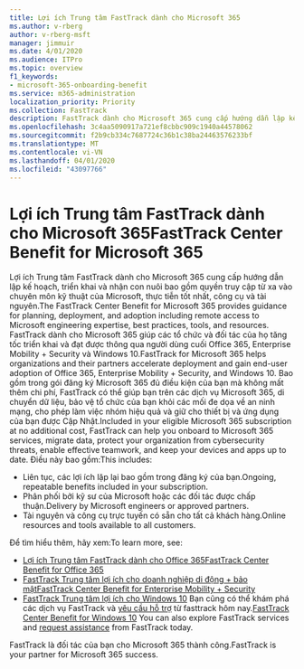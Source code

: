 ```yaml
---
title: Lợi ích Trung tâm FastTrack dành cho Microsoft 365
ms.author: v-rberg
author: v-rberg-msft
manager: jimmuir
ms.date: 4/01/2020
ms.audience: ITPro
ms.topic: overview
f1_keywords:
- microsoft-365-onboarding-benefit
ms.service: m365-administration
localization_priority: Priority
ms.collection: FastTrack
description: FastTrack dành cho Microsoft 365 cung cấp hướng dẫn lập kế hoạch, triển khai và nhận con nuôi bao gồm cả truy cập từ xa vào chuyên môn kỹ thuật của Microsoft, thực tiễn tốt nhất, công cụ và tài nguyên. FastTrack dành cho Microsoft 365 giúp các tổ chức và đối tác của họ đẩy nhanh triển khai và nhận được thông qua người dùng cuối Office 365, Windows 10 và Enterprise Mobility + Security.
ms.openlocfilehash: 3c4aa5090917a721ef8cbbc909c1940a44578062
ms.sourcegitcommit: f2b9cb334c7687724c36b1c38ba24463576233bf
ms.translationtype: MT
ms.contentlocale: vi-VN
ms.lasthandoff: 04/01/2020
ms.locfileid: "43097766"
---
```

# <a name="fasttrack-center-benefit-for-microsoft-365"></a><span data-ttu-id="ac054-104">Lợi ích Trung tâm FastTrack dành cho Microsoft 365</span><span class="sxs-lookup"><span data-stu-id="ac054-104">FastTrack Center Benefit for Microsoft 365</span></span>

<span data-ttu-id="ac054-105">Lợi ích Trung tâm FastTrack dành cho Microsoft 365 cung cấp hướng dẫn lập kế hoạch, triển khai và nhận con nuôi bao gồm quyền truy cập từ xa vào chuyên môn kỹ thuật của Microsoft, thực tiễn tốt nhất, công cụ và tài nguyên.</span><span class="sxs-lookup"><span data-stu-id="ac054-105">The FastTrack Center Benefit for Microsoft 365 provides guidance for planning, deployment, and adoption including remote access to Microsoft engineering expertise, best practices, tools, and resources.</span></span> <span data-ttu-id="ac054-106">FastTrack dành cho Microsoft 365 giúp các tổ chức và đối tác của họ tăng tốc triển khai và đạt được thông qua người dùng cuối Office 365, Enterprise Mobility + Security và Windows 10.</span><span class="sxs-lookup"><span data-stu-id="ac054-106">FastTrack for Microsoft 365 helps organizations and their partners accelerate deployment and gain end-user adoption of Office 365, Enterprise Mobility + Security, and Windows 10.</span></span> <span data-ttu-id="ac054-107">Bao gồm trong gói đăng ký Microsoft 365 đủ điều kiện của bạn mà không mất thêm chi phí, FastTrack có thể giúp bạn trên các dịch vụ Microsoft 365, di chuyển dữ liệu, bảo vệ tổ chức của bạn khỏi các mối đe dọa về an ninh mạng, cho phép làm việc nhóm hiệu quả và giữ cho thiết bị và ứng dụng của bạn được Cập Nhật.</span><span class="sxs-lookup"><span data-stu-id="ac054-107">Included in your eligible Microsoft 365 subscription at no additional cost, FastTrack can help you onboard to Microsoft 365 services, migrate data, protect your organization from cybersecurity threats, enable effective teamwork, and keep your devices and apps up to date.</span></span> <span data-ttu-id="ac054-108">Điều này bao gồm:</span><span class="sxs-lookup"><span data-stu-id="ac054-108">This includes:</span></span>

- <span data-ttu-id="ac054-109">Liên tục, các lợi ích lặp lại bao gồm trong đăng ký của bạn.</span><span class="sxs-lookup"><span data-stu-id="ac054-109">Ongoing, repeatable benefits included in your subscription.</span></span>
- <span data-ttu-id="ac054-110">Phân phối bởi kỹ sư của Microsoft hoặc các đối tác được chấp thuận.</span><span class="sxs-lookup"><span data-stu-id="ac054-110">Delivery by Microsoft engineers or approved partners.</span></span>
- <span data-ttu-id="ac054-111">Tài nguyên và công cụ trực tuyến có sẵn cho tất cả khách hàng.</span><span class="sxs-lookup"><span data-stu-id="ac054-111">Online resources and tools available to all customers.</span></span>
  
<span data-ttu-id="ac054-112">Để tìm hiểu thêm, hãy xem:</span><span class="sxs-lookup"><span data-stu-id="ac054-112">To learn more, see:</span></span>

- [<span data-ttu-id="ac054-113">Lợi ích Trung tâm FastTrack dành cho Office 365</span><span class="sxs-lookup"><span data-stu-id="ac054-113">FastTrack Center Benefit for Office 365</span></span>](O365-fasttrack-benefit-for-office-365.md) 
- [<span data-ttu-id="ac054-114">FastTrack Trung tâm lợi ích cho doanh nghiệp di động + bảo mật</span><span class="sxs-lookup"><span data-stu-id="ac054-114">FastTrack Center Benefit for Enterprise Mobility + Security</span></span>](EMS-fasttrack-benefit-for-EMS.md)
- <span data-ttu-id="ac054-115">[FastTrack Trung tâm lợi ích cho Windows 10](Win-10-fasttrack-benefit-for-Windows-10.md) Bạn cũng có thể khám phá các dịch vụ FastTrack và [yêu cầu hỗ trợ](https://go.microsoft.com/fwlink/p/?LinkId=2003903) từ fasttrack hôm nay.</span><span class="sxs-lookup"><span data-stu-id="ac054-115">[FastTrack Center Benefit for Windows 10](Win-10-fasttrack-benefit-for-Windows-10.md) You can also explore FastTrack services and [request assistance](https://go.microsoft.com/fwlink/p/?LinkId=2003903) from FastTrack today.</span></span>

<span data-ttu-id="ac054-116">FastTrack là đối tác của bạn cho Microsoft 365 thành công.</span><span class="sxs-lookup"><span data-stu-id="ac054-116">FastTrack is your partner for Microsoft 365 success.</span></span>
  